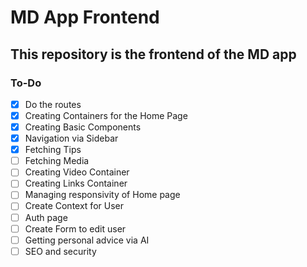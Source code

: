 # MD App Frontend

## This repository is the frontend of the MD app

### To-Do

- [x] Do the routes
- [x] Creating Containers for the Home Page
- [X] Creating Basic Components
- [X] Navigation via Sidebar
- [X] Fetching Tips
- [ ] Fetching Media
- [ ] Creating Video Container
- [ ] Creating Links Container
- [ ] Managing responsivity of Home page
- [ ] Create Context for User
- [ ] Auth page
- [ ] Create Form to edit user
- [ ] Getting personal advice via AI
- [ ] SEO and security
